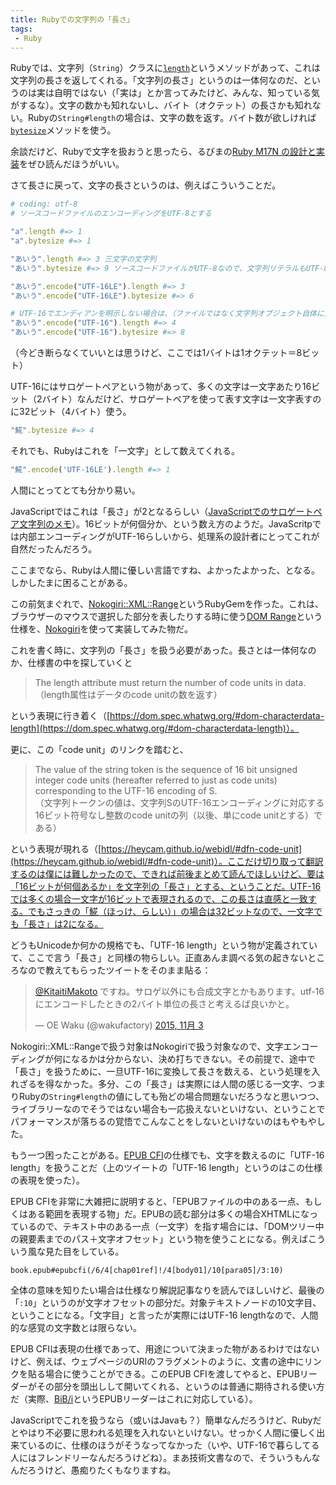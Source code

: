 ```yaml
---
title: Rubyでの文字列の「長さ」
tags:
 - Ruby
---
```


Rubyでは、文字列（`String`）クラスに[`length`][String#length]というメソッドがあって、これは文字列の長さを返してくれる。「文字列の長さ」というのは一体何なのだ、というのは実は自明ではない（「実は」とか言ってみたけど、みんな、知っている気がするな）。文字の数かも知れないし、バイト（オクテット）の長さかも知れない。Rubyの`String#length`の場合は、文字の数を返す。バイト数が欲しければ[`bytesize`][String#bytesize]メソッドを使う。

余談だけど、Rubyで文字を扱おうと思ったら、るびまの[Ruby M17N の設計と実装][]をぜひ読んだほうがいい。

さて長さに戻って、文字の長さというのは、例えばこういうことだ。

~~~ ruby
# coding: utf-8
# ソースコードファイルのエンコーディングをUTF-8とする

"a".length #=> 1
"a".bytesize #=> 1

"あいう".length #=> 3 三文字の文字列
"あいう".bytesize #=> 9 ソースコードファイルがUTF-8なので、文字列リテラルもUTF-8になり、バイト数は9になる

"あいう".encode("UTF-16LE").length #=> 3
"あいう".encode("UTF-16LE").bytesize #=> 6

# UTF-16でエンディアンを明示しない場合は、（ファイルではなく文字列オブジェクト自体に）2バイトのBOMが付く
"あいう".encode("UTF-16").length #=> 4
"あいう".encode("UTF-16").bytesize #=> 8
~~~
（今どき断らなくていいとは思うけど、ここでは1バイトは1オクテット＝8ビット）

UTF-16にはサロゲートペアという物があって、多くの文字は一文字あたり16ビット（2バイト）なんだけど、サロゲートペアを使って表す文字は一文字表すのに32ビット（4バイト）使う。

~~~ ruby
"𩸽".bytesize #=> 4
~~~

それでも、Rubyはこれを「一文字」として数えてくれる。

~~~ ruby
"𩸽".encode('UTF-16LE').length #=> 1
~~~

人間にとってとても分かり易い。

JavaScriptではこれは「長さ」が2となるらしい（[JavaScriptでのサロゲートペア文字列のメモ][]）。16ビットが何個分か、という数え方のようだ。JavaScritpでは内部エンコーディングがUTF-16らしいから、処理系の設計者にとってこれが自然だったんだろう。

ここまでなら、Rubyは人間に優しい言語ですね、よかったよかった、となる。しかしたまに困ることがある。

この前気まぐれで、[Nokogiri::XML::Range][]というRubyGemを作った。これは、ブラウザーのマウスで選択した部分を表したりする時に使う[DOM Range][]という仕様を、[Nokogiri][]を使って実装してみた物だ。

これを書く時に、文字列の「長さ」を扱う必要があった。長さとは一体何なのか、仕様書の中を探していくと

> The length attribute must return the number of code units in data.  
（length属性はデータのcode unitの数を返す）

という表現に行き着く（[https://dom.spec.whatwg.org/#dom-characterdata-length](https://dom.spec.whatwg.org/#dom-characterdata-length)）。

更に、この「code unit」のリンクを踏むと、

> The value of the string token is the sequence of 16 bit unsigned integer code units (hereafter referred to just as code units) corresponding to the UTF-16 encoding of S.  
（文字列トークンの値は、文字列SのUTF-16エンコーディングに対応する16ビット符号なし整数のcode unitの列（以後、単にcode unitとする）である）

という表現が現れる（[https://heycam.github.io/webidl/#dfn-code-unit](https://heycam.github.io/webidl/#dfn-code-unit)）。ここだけ切り取って翻訳するのは僕には難しかったので、できれば前後まとめて読んでほしいけど、要は「16ビットが何個あるか」を文字列の「長さ」とする、ということだ。UTF-16では多くの場合一文字が16ビットで表現されるので、この長さは直感と一致する。でもさっきの「𩸽（ほっけ、らしい）」の場合は32ビットなので、一文字でも「長さ」は2になる。

どうもUnicodeか何かの規格でも、「UTF-16 length」という物が定義されていて、ここで言う「長さ」と同様の物らしい。正直あんま調べる気の起きないところなので教えてもらったツイートをそのまま貼る：
<blockquote class="twitter-tweet" lang="ja"><p lang="ja" dir="ltr"><a href="https://twitter.com/KitaitiMakoto">@KitaitiMakoto</a> ですね。サロゲ以外にも合成文字とかもあります。utf-16にエンコードしたときの2バイト単位の長さと考えるば良いかと。</p>&mdash; OE Waku (@wakufactory) <a href="https://twitter.com/wakufactory/status/661340825687752704">2015, 11月 3</a></blockquote>
<script async src="https://platform.twitter.com/widgets.js" charset="utf-8"></script>

Nokogiri::XML::Rangeで扱う対象はNokogiriで扱う対象なので、文字エンコーディングが何になるかは分からない、決め打ちできない。その前提で、途中で「長さ」を扱うために、一旦UTF-16に変換して長さを数える、という処理を入れざるを得なかった。多分、この「長さ」は実際には人間の感じる一文字、つまりRubyの`String#length`の値にしても殆どの場合問題ないだろうなと思いつつ、ライブラリーなのでそうではない場合も一応扱えないといけない、ということでパフォーマンスが落ちるの覚悟でこんなことをしないといけないのはもやもやした。

もう一つ困ったことがある。[EPUB CFI][]の仕様でも、文字を数えるのに「UTF-16 length」を扱うことだ（上のツイートの「UTF-16 length」というのはこの仕様の表現を使った）。

EPUB CFIを非常に大雑把に説明すると、「EPUBファイルの中のある一点、もしくはある範囲を表現する物」だ。EPUBの読む部分は多くの場合XHTMLになっているので、テキスト中のある一点（一文字）を指す場合には、「DOMツリー中の親要素までのパス＋文字オフセット」という物を使うことになる。例えばこういう風な見た目をしている。

    book.epub#epubcfi(/6/4[chap01ref]!/4[body01]/10[para05]/3:10)

全体の意味を知りたい場合は仕様なり解説記事なりを読んでほしいけど、最後の「`:10`」というのが文字オフセットの部分だ。対象テキストノードの10文字目、ということになる。「文字目」と言ったが実際にはUTF-16 lengthなので、人間的な感覚の文字数とは限らない。

EPUB CFIは表現の仕様であって、用途について決まった物があるわけではないけど、例えば、ウェブページのURIのフラグメントのように、文書の途中にリンクを貼る場合に使うことができる。このEPUB CFIを渡してやると、EPUBリーダーがその部分を頭出しして開いてくれる、というのは普通に期待される使い方だ（実際、[BiB/i][]というEPUBリーダーはこれに対応している）。

JavaScriptでこれを扱うなら（或いはJavaも？）簡単なんだろうけど、Rubyだとやはり不必要に思われる処理を入れないといけない。せっかく人間に優しく出来ているのに、仕様のほうがそうなってなかった（いや、UTF-16で暮らしてる人にはフレンドリーなんだろうけどね）。まあ技術文書なので、そういうもんなんだろうけど、愚痴りたくもなりますね。

[String#length]: http://ref.xaio.jp/ruby/classes/string/length
[String#bytesize]: http://ref.xaio.jp/ruby/classes/string/bytesize
[Ruby M17N の設計と実装]: http://magazine.rubyist.net/?0025-Ruby19_m17n
[JavaScriptでのサロゲートペア文字列のメモ]: http://qiita.com/YusukeHirao/items/2f0fb8d5bbb981101be0#iii-ii-%E6%96%87%E5%AD%97%E5%88%97%E9%95%B7%E3%82%92%E6%AD%A3%E3%81%97%E3%81%8F%E5%8F%96%E5%BE%97%E3%81%A7%E3%81%8D%E3%81%AA%E3%81%84
[Nokogiri::XML::Range]: https://github.com/KitaitiMakoto/nokogiri-xml-range
[DOM Range]: https://dom.spec.whatwg.org/#ranges
[Nokogiri]: http://www.nokogiri.org/
[EPUB CFI]: http://www.idpf.org/epub/linking/cfi/epub-cfi.html
[BiB/i]: http://bibi.epub.link/
